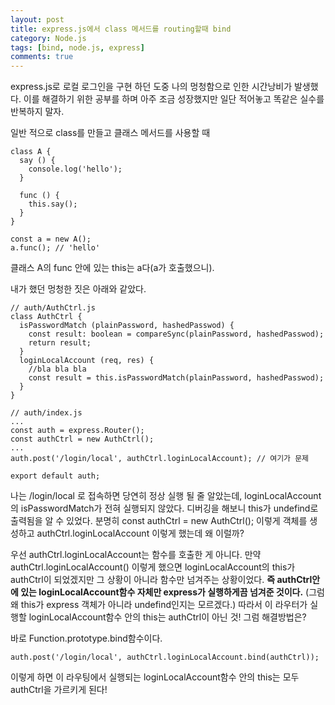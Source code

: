 ```yaml
---
layout: post
title: express.js에서 class 메서드를 routing할때 bind
category: Node.js
tags: [bind, node.js, express]
comments: true
---
```


express.js로 로컬 로그인을 구현 하던 도중 나의 멍청함으로 인한 시간낭비가 발생했다. 이를 해결하기 위한 공부를 하며 아주 조금 성장했지만 일단 적어놓고 똑같은 실수를 반복하지 말자.

일반 적으로 class를 만들고 클래스 메서드를 사용할 때
```
class A {
  say () {
    console.log('hello');
  }

  func () {
    this.say();
  }
}

const a = new A();
a.func(); // 'hello'
```
클래스 A의 func 안에 있는 this는 a다(a가 호출했으니).

내가 했던 멍청한 짓은 아래와 같았다.
```
// auth/AuthCtrl.js
class AuthCtrl {
  isPasswordMatch (plainPassword, hashedPasswod) {
    const result: boolean = compareSync(plainPassword, hashedPasswod);
    return result;
  }
  loginLocalAccount (req, res) {
    //bla bla bla
    const result = this.isPasswordMatch(plainPassword, hashedPasswod);
  }
}
```
```
// auth/index.js
...
const auth = express.Router();
const authCtrl = new AuthCtrl();
...
auth.post('/login/local', authCtrl.loginLocalAccount); // 여기가 문제

export default auth;
```
나는 /login/local 로 접속하면 당연히 정상 실행 될 줄 알았는데, loginLocalAccount의 isPasswordMatch가 전혀 실행되지 않았다. 디버깅을 해보니 this가 undefind로 출력됨을 알 수 있었다. 분명히 const authCtrl = new AuthCtrl(); 이렇게 객체를 생성하고 authCtrl.loginLocalAccount 이렇게 했는데 왜 이럴까? 

우선 authCtrl.loginLocalAccount는 함수를 호출한 게 아니다. 만약 authCtrl.loginLocalAccount() 이렇게 했으면 loginLocalAccount의 this가 authCtrl이 되었겠지만 그 상황이 아니라 함수만 넘겨주는 상황이었다. **즉 authCtrl안에 있는 loginLocalAccount함수 자체만 express가 실행하게끔 넘겨준 것이다.** (그럼 왜 this가 express 객체가 아니라 undefind인지는 모르겠다.) 따라서 이 라우터가 실행할 loginLocalAccount함수 안의 this는 authCtrl이 아닌 것! 그럼 해결방법은?

바로 Function.prototype.bind함수이다. 
```
auth.post('/login/local', authCtrl.loginLocalAccount.bind(authCtrl));
```
이렇게 하면 이 라우팅에서 실행되는 loginLocalAccount함수 안의 this는 모두 authCtrl을 가르키게 된다!